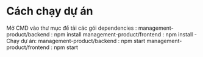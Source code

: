 # Cách chạy dự án
Mở CMD vào thư mục để tải các gói dependencies :
   management-product/backend : npm install
   management-product/frontend : npm install
-Chạy dự án:
   management-product/backend : npm start
   management-product/frontend : npm start
